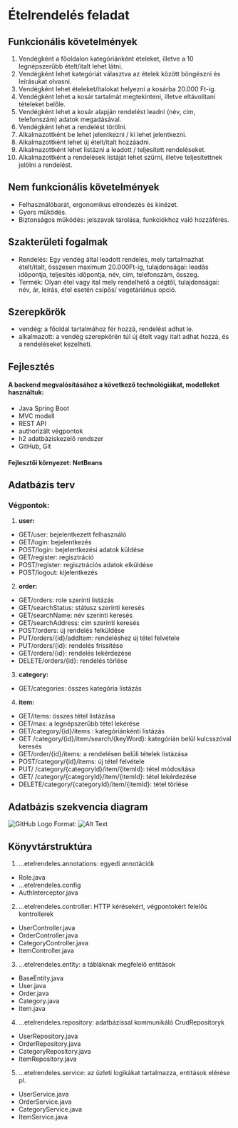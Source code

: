 # Ételrendelés feladat

## Funkcionális követelmények

1. Vendégként a főoldalon kategóriánként ételeket, illetve a 10 legnépszerűbb ételt/italt lehet látni.
2. Vendégként lehet kategóriát választva az ételek között böngészni és leírásukat olvasni.
3. Vendégként lehet ételeket/italokat helyezni a kosárba 20.000 Ft-ig.
4. Vendégként lehet a kosár tartalmát megtekinteni, illetve eltávolítani tételeket belőle.
5. Vendégként lehet a kosár alapján rendelést leadni (név, cím, telefonszám) adatok megadásával.
6. Vendégként lehet a rendelést törölni.
7. Alkalmazottként be lehet jelentkezni / ki lehet jelentkezni.
8. Alkalmazottként lehet új ételt/italt hozzáadni.
9. Alkalmazottként lehet listázni a leadott / teljesített rendeléseket.
10. Alkalmazottként a rendelések listáját lehet szűrni, illetve teljesítettnek jelölni a rendelést.

## Nem funkcionális követelmények

- Felhasználóbarát, ergonomikus elrendezés és kinézet.
- Gyors működés.
- Biztonságos működés: jelszavak tárolása, funkciókhoz való hozzáférés.

## Szakterületi fogalmak

- Rendelés: Egy vendég által leadott rendelés, mely tartalmazhat ételt/italt, összesen maximum 20.000Ft-ig, tulajdonságai: leadás időpontja, teljesítés időpontja, név, cím, telefonszám, összeg.
- Termék: Olyan étel vagy ital mely rendelhető a cégtől, tulajdonságai: név, ár, leírás, étel esetén csípős/ vegetáriánus opció.

## Szerepkörök

- vendég: a főoldal tartalmához fér hozzá, rendelést adhat le.
- alkalmazott: a vendég szerepkörén túl új ételt vagy italt adhat hozzá, és a rendeléseket kezelheti.

## Fejlesztés

#### A backend megvalósításához a következő technológiákat, modelleket használtuk:
-	Java Spring Boot
-	MVC modell
-	REST API
-	authorizált végpontok
-	h2 adatbáziskezelő rendszer
-	GitHub, Git

#### Fejlesztői környezet: NetBeans

## Adatbázis terv

### Végpontok:
1. __user:__
-	GET/user: bejelentkezett felhasználó 
-	GET/login: bejelentkezés
-	POST/login: bejelentkezési adatok küldése
-	GET/register: regisztráció
-	POST/register: regisztrációs adatok elküldése
-	POST/logout: kijelentkezés
2. __order:__
-	GET/orders: role szerinti listázás
-	GET/searchStatus: státusz szerinti keresés
-	GET/searchName: név szerinti keresés
-	GET/searchAddress: cím szerinti keresés
-	POST/orders: új rendelés felküldése
-	PUT/orders/{id}/addItem: rendeléshez új tétel felvétele
-	PUT/orders/{id}: rendelés frissítése
-	GET/orders/{id}: rendelés lekérdezése
-	DELETE/orders/{id}: rendelés törlése
3. __category:__
-	GET/categories: összes kategória listázás
4. __item:__
-	GET/items: összes tétel listázása
-	GET/max: a legnépszerűbb tétel lekérése
-	GET/category/{id}/items : kategóriánkénti listázás
-	GET /category/{id}/item/search/{keyWord}: kategórián belül kulcsszóval keresés
-	GET/order/{id}/items: a rendelésen belüli tételek listázása
-	POST/category/{id}/items: új tétel felvétele
-	PUT/ /category/{categoryId}/item/{itemId}: tétel módosítása
-	GET/ /category/{categoryId}/item/{itemId}: tétel lekérdezése
-	DELETE/category/{categoryId}/item/{itemId}: tétel törlése


## Adatbázis szekvencia diagram
![GitHub Logo](/images/logo.png)
Format: ![Alt Text](url)

## Könyvtárstruktúra
1.	…etelrendeles.annotations: egyedi annotációk
- Role.java
-	…etelrendeles.config
-	AuthInterceptor.java
2. …etelrendeles.controller: HTTP kérésekért, végpontokért felelős kontrollerek
-	UserController.java
-	OrderController.java
-	CategoryController.java
-	ItemController.java
3. …etelrendeles.entity: a tábláknak megfelelő entitások
-	BaseEntity.java
-	User.java
-	Order.java
-	Category.java
-	Item.java
4.	…etelrendeles.repository: adatbázissal kommunikáló CrudRepositoryk
-	UserRepository.java
-	OrderRepository.java
-	CategoryRepository.java
-	ItemRepository.java
5.	…etelrendeles.service: az üzleti logikákat tartalmazza, entitások elérése pl.
-	UserService.java
-	OrderService.java
-	CategoryService.java
-	ItemService.java



